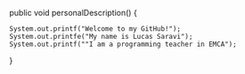 public void personalDescription() {

    System.out.printf("Welcome to my GitHub!");
    System.out.printfe("My name is Lucas Saravi");
    System.out.printf(""I am a programming teacher in EMCA");
    
}
